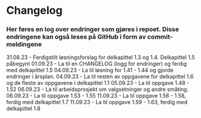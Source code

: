 # Changelog

### Her føres en log over endringer som gjøres i repoet. Disse endringene kan også leses på GitHub i form av commit-meldingene

31.08.23 - Ferdigstilt løsningsforslag for delkapittel 1.3 og 1.4. Delkapittel 1.5 påbegynt
01.09.23 - La til en CHANGELOG (logg for endringer) og ferdig med delkapittel 1.5
04.09.23 - La til løsning for 1.41 - 1.44 og gjorde endringer i årsplan.
04.09.23 - La til resten av oppgavene for delkapittel 1.6 og de fleste av oppgavene i delkapittel 1.1
05.09.23 - La til oppgave 1.48 - 1.52
06.09.23 - La til arbeidsprosjekt om valgsetninger og andre småting.
06.09.23 - La til oppgave 1.53 - 1.55
11.09.23 - La til oppgave 1.56 - 1.58, ferdig med delkapittel 1.7
11.09.23 - La til oppgave 1.59 - 1.63, ferdig med delkapittel 1.8